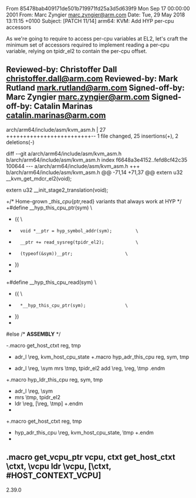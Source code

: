 From 85478bab409171de501b719971fd25a3d5d639f9 Mon Sep 17 00:00:00 2001
From: Marc Zyngier <marc.zyngier@arm.com>
Date: Tue, 29 May 2018 13:11:15 +0100
Subject: [PATCH 11/14] arm64: KVM: Add HYP per-cpu accessors

As we're going to require to access per-cpu variables at EL2,
let's craft the minimum set of accessors required to implement
reading a per-cpu variable, relying on tpidr_el2 to contain the
per-cpu offset.

Reviewed-by: Christoffer Dall <christoffer.dall@arm.com>
Reviewed-by: Mark Rutland <mark.rutland@arm.com>
Signed-off-by: Marc Zyngier <marc.zyngier@arm.com>
Signed-off-by: Catalin Marinas <catalin.marinas@arm.com>
---
 arch/arm64/include/asm/kvm_asm.h | 27 +++++++++++++++++++++++++--
 1 file changed, 25 insertions(+), 2 deletions(-)

diff --git a/arch/arm64/include/asm/kvm_asm.h b/arch/arm64/include/asm/kvm_asm.h
index f6648a3e4152..fefd8cf42c35 100644
--- a/arch/arm64/include/asm/kvm_asm.h
+++ b/arch/arm64/include/asm/kvm_asm.h
@@ -71,14 +71,37 @@ extern u32 __kvm_get_mdcr_el2(void);
 
 extern u32 __init_stage2_translation(void);
 
+/* Home-grown __this_cpu_{ptr,read} variants that always work at HYP */
+#define __hyp_this_cpu_ptr(sym)						\
+	({								\
+		void *__ptr = hyp_symbol_addr(sym);			\
+		__ptr += read_sysreg(tpidr_el2);			\
+		(typeof(&sym))__ptr;					\
+	 })
+
+#define __hyp_this_cpu_read(sym)					\
+	({								\
+		*__hyp_this_cpu_ptr(sym);				\
+	 })
+
 #else /* __ASSEMBLY__ */
 
-.macro get_host_ctxt reg, tmp
-	adr_l	\reg, kvm_host_cpu_state
+.macro hyp_adr_this_cpu reg, sym, tmp
+	adr_l	\reg, \sym
 	mrs	\tmp, tpidr_el2
 	add	\reg, \reg, \tmp
 .endm
 
+.macro hyp_ldr_this_cpu reg, sym, tmp
+	adr_l	\reg, \sym
+	mrs	\tmp, tpidr_el2
+	ldr	\reg,  [\reg, \tmp]
+.endm
+
+.macro get_host_ctxt reg, tmp
+	hyp_adr_this_cpu \reg, kvm_host_cpu_state, \tmp
+.endm
+
 .macro get_vcpu_ptr vcpu, ctxt
 	get_host_ctxt \ctxt, \vcpu
 	ldr	\vcpu, [\ctxt, #HOST_CONTEXT_VCPU]
-- 
2.39.0

